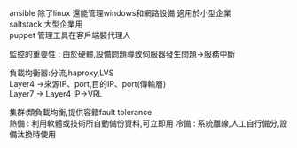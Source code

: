 ansible 除了linux 還能管理windows和網路設備 適用於小型企業  
saltstack 大型企業用  
puppet 管理工具在客戶端裝代理人  

監控的重要性 : 由於硬體,設備問題導致伺服器發生問題->服務中斷   

負載均衡器:分流,haproxy,LVS  
Layer4 ->來源IP、port,目的IP、port(傳輸層)    
Layer7 -> Layer4 IP->VRL  

集群:類負載均衡,提供容錯fault tolerance  
熱備 : 利用軟體或技術所自動備份資料,可立即用
冷備 : 系統離線,人工自行備分,設備汰換時使用